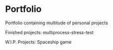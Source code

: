 # Portfolio
Portfolio containing multitude of personal projects

Finished projects:
multiprocess-stress-test

W.I.P. Projects:
Spaceship game
